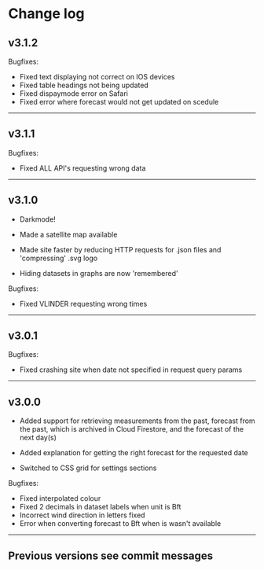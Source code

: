 # Change log

## v3.1.2

Bugfixes:
- Fixed text displaying not correct on IOS devices
- Fixed table headings not being updated
- Fixed dispaymode error on Safari
- Fixed error where forecast would not get updated on scedule

---

## v3.1.1

Bugfixes:
- Fixed ALL API's requesting wrong data

---

## v3.1.0
- Darkmode!

- Made a satellite map available

- Made site faster by reducing HTTP requests for .json files and 'compressing' .svg logo

- Hiding datasets in graphs are now 'remembered'

Bugfixes:
- Fixed VLINDER requesting wrong times

---

## v3.0.1

Bugfixes:
- Fixed crashing site when date not specified in request query params

---

## v3.0.0
- Added support for retrieving measurements from the past, forecast from the past, which is archived in Cloud Firestore, and the forecast of the next day(s)

- Added explanation for getting the right forecast for the requested date

- Switched to CSS grid for settings sections

Bugfixes:
- Fixed interpolated colour
- Fixed 2 decimals in dataset labels when unit is Bft
- Incorrect wind direction in letters fixed
- Error when converting forecast to Bft when is wasn't available

---

## Previous versions see commit messages
